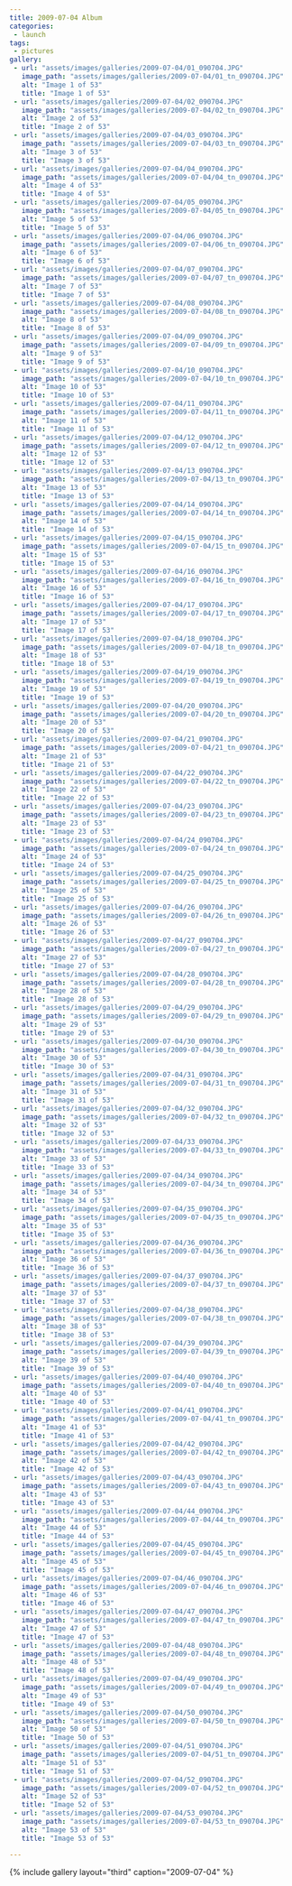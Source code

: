 ```yaml
---
title: 2009-07-04 Album
categories:
 - launch
tags:
 - pictures
gallery:
 - url: "assets/images/galleries/2009-07-04/01_090704.JPG"
   image_path: "assets/images/galleries/2009-07-04/01_tn_090704.JPG"
   alt: "Image 1 of 53"
   title: "Image 1 of 53"
 - url: "assets/images/galleries/2009-07-04/02_090704.JPG"
   image_path: "assets/images/galleries/2009-07-04/02_tn_090704.JPG"
   alt: "Image 2 of 53"
   title: "Image 2 of 53"
 - url: "assets/images/galleries/2009-07-04/03_090704.JPG"
   image_path: "assets/images/galleries/2009-07-04/03_tn_090704.JPG"
   alt: "Image 3 of 53"
   title: "Image 3 of 53"
 - url: "assets/images/galleries/2009-07-04/04_090704.JPG"
   image_path: "assets/images/galleries/2009-07-04/04_tn_090704.JPG"
   alt: "Image 4 of 53"
   title: "Image 4 of 53"
 - url: "assets/images/galleries/2009-07-04/05_090704.JPG"
   image_path: "assets/images/galleries/2009-07-04/05_tn_090704.JPG"
   alt: "Image 5 of 53"
   title: "Image 5 of 53"
 - url: "assets/images/galleries/2009-07-04/06_090704.JPG"
   image_path: "assets/images/galleries/2009-07-04/06_tn_090704.JPG"
   alt: "Image 6 of 53"
   title: "Image 6 of 53"
 - url: "assets/images/galleries/2009-07-04/07_090704.JPG"
   image_path: "assets/images/galleries/2009-07-04/07_tn_090704.JPG"
   alt: "Image 7 of 53"
   title: "Image 7 of 53"
 - url: "assets/images/galleries/2009-07-04/08_090704.JPG"
   image_path: "assets/images/galleries/2009-07-04/08_tn_090704.JPG"
   alt: "Image 8 of 53"
   title: "Image 8 of 53"
 - url: "assets/images/galleries/2009-07-04/09_090704.JPG"
   image_path: "assets/images/galleries/2009-07-04/09_tn_090704.JPG"
   alt: "Image 9 of 53"
   title: "Image 9 of 53"
 - url: "assets/images/galleries/2009-07-04/10_090704.JPG"
   image_path: "assets/images/galleries/2009-07-04/10_tn_090704.JPG"
   alt: "Image 10 of 53"
   title: "Image 10 of 53"
 - url: "assets/images/galleries/2009-07-04/11_090704.JPG"
   image_path: "assets/images/galleries/2009-07-04/11_tn_090704.JPG"
   alt: "Image 11 of 53"
   title: "Image 11 of 53"
 - url: "assets/images/galleries/2009-07-04/12_090704.JPG"
   image_path: "assets/images/galleries/2009-07-04/12_tn_090704.JPG"
   alt: "Image 12 of 53"
   title: "Image 12 of 53"
 - url: "assets/images/galleries/2009-07-04/13_090704.JPG"
   image_path: "assets/images/galleries/2009-07-04/13_tn_090704.JPG"
   alt: "Image 13 of 53"
   title: "Image 13 of 53"
 - url: "assets/images/galleries/2009-07-04/14_090704.JPG"
   image_path: "assets/images/galleries/2009-07-04/14_tn_090704.JPG"
   alt: "Image 14 of 53"
   title: "Image 14 of 53"
 - url: "assets/images/galleries/2009-07-04/15_090704.JPG"
   image_path: "assets/images/galleries/2009-07-04/15_tn_090704.JPG"
   alt: "Image 15 of 53"
   title: "Image 15 of 53"
 - url: "assets/images/galleries/2009-07-04/16_090704.JPG"
   image_path: "assets/images/galleries/2009-07-04/16_tn_090704.JPG"
   alt: "Image 16 of 53"
   title: "Image 16 of 53"
 - url: "assets/images/galleries/2009-07-04/17_090704.JPG"
   image_path: "assets/images/galleries/2009-07-04/17_tn_090704.JPG"
   alt: "Image 17 of 53"
   title: "Image 17 of 53"
 - url: "assets/images/galleries/2009-07-04/18_090704.JPG"
   image_path: "assets/images/galleries/2009-07-04/18_tn_090704.JPG"
   alt: "Image 18 of 53"
   title: "Image 18 of 53"
 - url: "assets/images/galleries/2009-07-04/19_090704.JPG"
   image_path: "assets/images/galleries/2009-07-04/19_tn_090704.JPG"
   alt: "Image 19 of 53"
   title: "Image 19 of 53"
 - url: "assets/images/galleries/2009-07-04/20_090704.JPG"
   image_path: "assets/images/galleries/2009-07-04/20_tn_090704.JPG"
   alt: "Image 20 of 53"
   title: "Image 20 of 53"
 - url: "assets/images/galleries/2009-07-04/21_090704.JPG"
   image_path: "assets/images/galleries/2009-07-04/21_tn_090704.JPG"
   alt: "Image 21 of 53"
   title: "Image 21 of 53"
 - url: "assets/images/galleries/2009-07-04/22_090704.JPG"
   image_path: "assets/images/galleries/2009-07-04/22_tn_090704.JPG"
   alt: "Image 22 of 53"
   title: "Image 22 of 53"
 - url: "assets/images/galleries/2009-07-04/23_090704.JPG"
   image_path: "assets/images/galleries/2009-07-04/23_tn_090704.JPG"
   alt: "Image 23 of 53"
   title: "Image 23 of 53"
 - url: "assets/images/galleries/2009-07-04/24_090704.JPG"
   image_path: "assets/images/galleries/2009-07-04/24_tn_090704.JPG"
   alt: "Image 24 of 53"
   title: "Image 24 of 53"
 - url: "assets/images/galleries/2009-07-04/25_090704.JPG"
   image_path: "assets/images/galleries/2009-07-04/25_tn_090704.JPG"
   alt: "Image 25 of 53"
   title: "Image 25 of 53"
 - url: "assets/images/galleries/2009-07-04/26_090704.JPG"
   image_path: "assets/images/galleries/2009-07-04/26_tn_090704.JPG"
   alt: "Image 26 of 53"
   title: "Image 26 of 53"
 - url: "assets/images/galleries/2009-07-04/27_090704.JPG"
   image_path: "assets/images/galleries/2009-07-04/27_tn_090704.JPG"
   alt: "Image 27 of 53"
   title: "Image 27 of 53"
 - url: "assets/images/galleries/2009-07-04/28_090704.JPG"
   image_path: "assets/images/galleries/2009-07-04/28_tn_090704.JPG"
   alt: "Image 28 of 53"
   title: "Image 28 of 53"
 - url: "assets/images/galleries/2009-07-04/29_090704.JPG"
   image_path: "assets/images/galleries/2009-07-04/29_tn_090704.JPG"
   alt: "Image 29 of 53"
   title: "Image 29 of 53"
 - url: "assets/images/galleries/2009-07-04/30_090704.JPG"
   image_path: "assets/images/galleries/2009-07-04/30_tn_090704.JPG"
   alt: "Image 30 of 53"
   title: "Image 30 of 53"
 - url: "assets/images/galleries/2009-07-04/31_090704.JPG"
   image_path: "assets/images/galleries/2009-07-04/31_tn_090704.JPG"
   alt: "Image 31 of 53"
   title: "Image 31 of 53"
 - url: "assets/images/galleries/2009-07-04/32_090704.JPG"
   image_path: "assets/images/galleries/2009-07-04/32_tn_090704.JPG"
   alt: "Image 32 of 53"
   title: "Image 32 of 53"
 - url: "assets/images/galleries/2009-07-04/33_090704.JPG"
   image_path: "assets/images/galleries/2009-07-04/33_tn_090704.JPG"
   alt: "Image 33 of 53"
   title: "Image 33 of 53"
 - url: "assets/images/galleries/2009-07-04/34_090704.JPG"
   image_path: "assets/images/galleries/2009-07-04/34_tn_090704.JPG"
   alt: "Image 34 of 53"
   title: "Image 34 of 53"
 - url: "assets/images/galleries/2009-07-04/35_090704.JPG"
   image_path: "assets/images/galleries/2009-07-04/35_tn_090704.JPG"
   alt: "Image 35 of 53"
   title: "Image 35 of 53"
 - url: "assets/images/galleries/2009-07-04/36_090704.JPG"
   image_path: "assets/images/galleries/2009-07-04/36_tn_090704.JPG"
   alt: "Image 36 of 53"
   title: "Image 36 of 53"
 - url: "assets/images/galleries/2009-07-04/37_090704.JPG"
   image_path: "assets/images/galleries/2009-07-04/37_tn_090704.JPG"
   alt: "Image 37 of 53"
   title: "Image 37 of 53"
 - url: "assets/images/galleries/2009-07-04/38_090704.JPG"
   image_path: "assets/images/galleries/2009-07-04/38_tn_090704.JPG"
   alt: "Image 38 of 53"
   title: "Image 38 of 53"
 - url: "assets/images/galleries/2009-07-04/39_090704.JPG"
   image_path: "assets/images/galleries/2009-07-04/39_tn_090704.JPG"
   alt: "Image 39 of 53"
   title: "Image 39 of 53"
 - url: "assets/images/galleries/2009-07-04/40_090704.JPG"
   image_path: "assets/images/galleries/2009-07-04/40_tn_090704.JPG"
   alt: "Image 40 of 53"
   title: "Image 40 of 53"
 - url: "assets/images/galleries/2009-07-04/41_090704.JPG"
   image_path: "assets/images/galleries/2009-07-04/41_tn_090704.JPG"
   alt: "Image 41 of 53"
   title: "Image 41 of 53"
 - url: "assets/images/galleries/2009-07-04/42_090704.JPG"
   image_path: "assets/images/galleries/2009-07-04/42_tn_090704.JPG"
   alt: "Image 42 of 53"
   title: "Image 42 of 53"
 - url: "assets/images/galleries/2009-07-04/43_090704.JPG"
   image_path: "assets/images/galleries/2009-07-04/43_tn_090704.JPG"
   alt: "Image 43 of 53"
   title: "Image 43 of 53"
 - url: "assets/images/galleries/2009-07-04/44_090704.JPG"
   image_path: "assets/images/galleries/2009-07-04/44_tn_090704.JPG"
   alt: "Image 44 of 53"
   title: "Image 44 of 53"
 - url: "assets/images/galleries/2009-07-04/45_090704.JPG"
   image_path: "assets/images/galleries/2009-07-04/45_tn_090704.JPG"
   alt: "Image 45 of 53"
   title: "Image 45 of 53"
 - url: "assets/images/galleries/2009-07-04/46_090704.JPG"
   image_path: "assets/images/galleries/2009-07-04/46_tn_090704.JPG"
   alt: "Image 46 of 53"
   title: "Image 46 of 53"
 - url: "assets/images/galleries/2009-07-04/47_090704.JPG"
   image_path: "assets/images/galleries/2009-07-04/47_tn_090704.JPG"
   alt: "Image 47 of 53"
   title: "Image 47 of 53"
 - url: "assets/images/galleries/2009-07-04/48_090704.JPG"
   image_path: "assets/images/galleries/2009-07-04/48_tn_090704.JPG"
   alt: "Image 48 of 53"
   title: "Image 48 of 53"
 - url: "assets/images/galleries/2009-07-04/49_090704.JPG"
   image_path: "assets/images/galleries/2009-07-04/49_tn_090704.JPG"
   alt: "Image 49 of 53"
   title: "Image 49 of 53"
 - url: "assets/images/galleries/2009-07-04/50_090704.JPG"
   image_path: "assets/images/galleries/2009-07-04/50_tn_090704.JPG"
   alt: "Image 50 of 53"
   title: "Image 50 of 53"
 - url: "assets/images/galleries/2009-07-04/51_090704.JPG"
   image_path: "assets/images/galleries/2009-07-04/51_tn_090704.JPG"
   alt: "Image 51 of 53"
   title: "Image 51 of 53"
 - url: "assets/images/galleries/2009-07-04/52_090704.JPG"
   image_path: "assets/images/galleries/2009-07-04/52_tn_090704.JPG"
   alt: "Image 52 of 53"
   title: "Image 52 of 53"
 - url: "assets/images/galleries/2009-07-04/53_090704.JPG"
   image_path: "assets/images/galleries/2009-07-04/53_tn_090704.JPG"
   alt: "Image 53 of 53"
   title: "Image 53 of 53"

---
```


{% include gallery layout="third" caption="2009-07-04" %}
